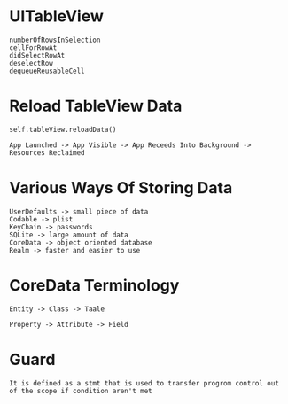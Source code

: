 # UITableView

```
numberOfRowsInSelection
cellForRowAt
didSelectRowAt
deselectRow
dequeueReusableCell
```

# Reload TableView Data
                  
```
self.tableView.reloadData()

App Launched -> App Visible -> App Receeds Into Background -> Resources Reclaimed
```

# Various Ways Of Storing Data

```
UserDefaults -> small piece of data
Codable -> plist
KeyChain -> passwords
SQLite -> large amount of data
CoreData -> object oriented database
Realm -> faster and easier to use
```

# CoreData Terminology
```
Entity -> Class -> Taale

Property -> Attribute -> Field
```

# Guard

```
It is defined as a stmt that is used to transfer progrom control out of the scope if condition aren't met
```
